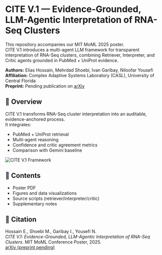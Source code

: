 # CITE V.1 — Evidence-Grounded, LLM-Agentic Interpretation of RNA-Seq Clusters

This repository accompanies our MIT MoML 2025 poster.  
CITE V.1 introduces a multi-agent LLM framework for transparent interpretation of RNA-Seq clusters, combining Retriever, Interpreter, and Critic agents grounded in PubMed + UniProt evidence.

**Authors:** Elias Hossain, Mehrdad Shoebi, Ivan Garibay, Niloofar Yousefi  
**Affiliation:** Complex Adaptive Systems Laboratory (CASL), University of Central Florida  
**Preprint:** Pending publication on [arXiv](https://arxiv.org/abs/25xx.xxxxx)

## 🧬 Overview
CITE V.1 transforms RNA-Seq cluster interpretation into an auditable, evidence-anchored process.  
It integrates:
- PubMed + UniProt retrieval
- Multi-agent reasoning
- Confidence and critic agreement metrics
- Comparison with Gemini baseline

![CITE V.1 Framework](figures/Fig1_Framework.png)

## 📂 Contents
- Poster PDF
- Figures and data visualizations
- Source scripts (retriever/interpreter/critic)
- Supplementary notes

## 🧾 Citation
Hossain E., Shoebi M., Garibay I., Yousefi N.  
*CITE V.1: Evidence-Grounded, LLM-Agentic Interpretation of RNA-Seq Clusters.* MIT MoML Conference Poster, 2025.  
[arXiv (preprint pending)](https://arxiv.org/abs/25xx.xxxxx)
